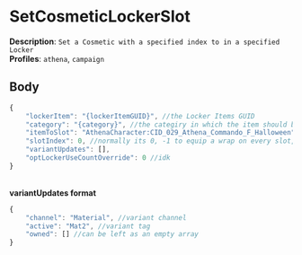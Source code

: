 # SetCosmeticLockerSlot

**Description**: `Set a Cosmetic with a specified index to in a specified Locker` \
**Profiles**: `athena`, `campaign`

## Body
```js
{
    "lockerItem": "{lockerItemGUID}", //the Locker Items GUID
    "category": "{category}", //the categiry in which the item should be set, e.g. Character, Backpack, Dance
    "itemToSlot": "AthenaCharacter:CID_029_Athena_Commando_F_Halloween", //the cosmetic to equip (see formating in the example!)
    "slotIndex": 0, //normally its 0, -1 to equip a wrap on every slot, else (0-5 on emotes stuff, 0-6 on wraps stuff)
    "variantUpdates": [],
    "optLockerUseCountOverride": 0 //idk
}
```
\
**variantUpdates format**
```js
{
    "channel": "Material", //variant channel
    "active": "Mat2", //variant tag
    "owned": [] //can be left as an empty array
}
```
